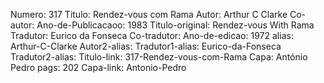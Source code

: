 Numero: 317
Titulo: Rendez-vous com Rama
Autor: Arthur C Clarke
Co-autor: 
Ano-de-Publicacaoo: 1983
Titulo-original: Rendez-vous With Rama
Tradutor: Eurico da Fonseca
Co-tradutor: 
Ano-de-edicao: 1972
alias: Arthur-C-Clarke
Autor2-alias: 
Tradutor1-alias: Eurico-da-Fonseca
Tradutor2-alias: 
Titulo-link: 317-Rendez-vous-com-Rama
Capa: António Pedro
pags: 202
Capa-link: Antonio-Pedro